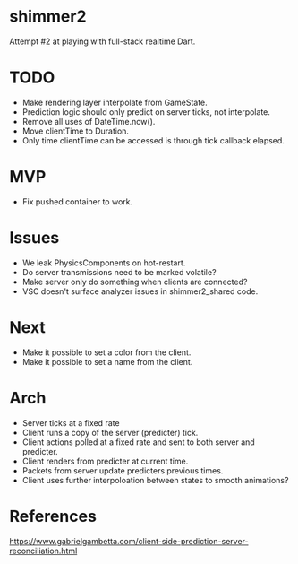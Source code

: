 # shimmer2
 Attempt #2 at playing with full-stack realtime Dart.

# TODO
* Make rendering layer interpolate from GameState.
* Prediction logic should only predict on server ticks, not interpolate.
* Remove all uses of DateTime.now().
* Move clientTime to Duration.
* Only time clientTime can be accessed is through tick callback elapsed.

# MVP
- Fix pushed container to work.

# Issues
- We leak PhysicsComponents on hot-restart.
- Do server transmissions need to be marked volatile?
- Make server only do something when clients are connected?
- VSC doesn't surface analyzer issues in shimmer2_shared code.

# Next
- Make it possible to set a color from the client.
- Make it possible to set a name from the client.

# Arch
- Server ticks at a fixed rate
- Client runs a copy of the server (predicter) tick.
- Client actions polled at a fixed rate and sent to both server and predicter.
- Client renders from predicter at current time.
- Packets from server update predicters previous times.
- Client uses further interpoloation between states to smooth animations?

# References
https://www.gabrielgambetta.com/client-side-prediction-server-reconciliation.html